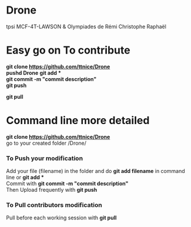 # Drone

tpsi MCF-4T-LAWSON &amp; Olympiades de Rémi Christophe Raphaël

# Easy go on To contribute

**git clone https://github.com/ttnice/Drone**  
**pushd Drone**
__git add *__  
**git commit -m "commit description"**  
**git push**  

**git pull**  


# Command line more detailed

**git clone https://github.com/ttnice/Drone**  
go to your created folder /Drone/  

### To Push your modification

Add your file (filename) in the folder and do **git add filename** in command line or __git add *__  
Commit with **git commit -m "commit description"**  
Then Upload frequently with **git push**

### To Pull contributors modification

Pull before each working session with **git pull**
